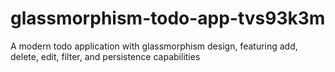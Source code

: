 # glassmorphism-todo-app-tvs93k3m
A modern todo application with glassmorphism design, featuring add, delete, edit, filter, and persistence capabilities
